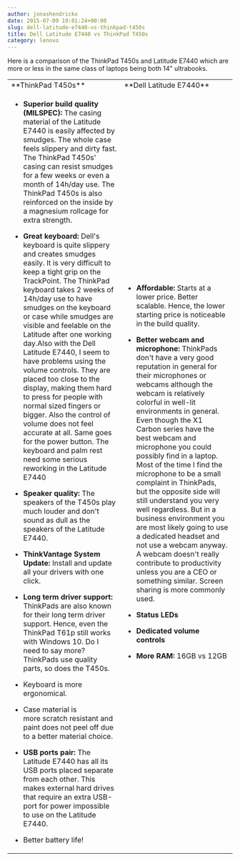 ```yaml
---
author: jonashendrickx
date: 2015-07-09 19:01:24+00:00
slug: dell-latitude-e7440-vs-thinkpad-t450s
title: Dell Latitude E7440 vs ThinkPad T450s
category: lenovo
---
```

Here is a comparison of the ThinkPad T450s and Latitude E7440 which are more or less in the same class of laptops being both 14" ultrabooks.
<table >
<tbody >
<tr >

<td >**ThinkPad T450s**
</td>

<td >**Dell Latitude E7440**
</td>
</tr>
<tr >

<td >



  * **Superior build quality (MILSPEC):** The casing material of the Latitude E7440 is easily affected by smudges. The whole case feels slippery and dirty fast. The ThinkPad T450s' casing can resist smudges for a few weeks or even a month of 14h/day use. The ThinkPad T450s is also reinforced on the inside by a magnesium rollcage for extra strength.

  * **Great keyboard:** Dell's keyboard is quite slippery and creates smudges easily. It is very difficult to keep a tight grip on the TrackPoint. The ThinkPad keyboard takes 2 weeks of 14h/day use to have smudges on the keyboard or case while smudges are visible and feelable on the Latitude after one working day.Also with the Dell Latitude E7440, I seem to have problems using the volume controls. They are placed too close to the display, making them hard to press for people with normal sized fingers or bigger. Also the control of volume does not feel accurate at all. Same goes for the power button. The keyboard and palm rest need some serious reworking in the Latitude E7440

  * **Speaker quality:** The speakers of the T450s play much louder and don't sound as dull as the speakers of the Latitude E7440.

  * **ThinkVantage System Update:** Install and update all your drivers with one click.

  * **Long term driver support:** ThinkPads are also known for their long term driver support. Hence, even the ThinkPad T61p still works with Windows 10. Do I need to say more? ThinkPads use quality parts, so does the T450s.

  * Keyboard is more ergonomical.

  * Case material is more scratch resistant and paint does not peel off due to a better material choice.

  * **USB ports pair:** The Latitude E7440 has all its USB ports placed separate from each other. This makes external hard drives that require an extra USB-port for power impossible to use on the Latitude E7440.

  * Better battery life!



</td>

<td >



  * **Affordable:** Starts at a lower price. Better scalable. Hence, the lower starting price is noticeable in the build quality.

  * **Better webcam and microphone:** ThinkPads don't have a very good reputation in general for their microphones or webcams although the webcam is relatively colorful in well-lit environments in general. Even though the X1 Carbon series have the best webcam and microphone you could possibly find in a laptop. Most of the time I find the microphone to be a small complaint in ThinkPads, but the opposite side will still understand you very well regardless. But in a business environment you are most likely going to use a dedicated headset and not use a webcam anyway. A webcam doesn't really contribute to productivity unless you are a CEO or something similar. Screen sharing is more commonly used.

  * **Status LEDs**

  * **Dedicated volume controls**

  * **More RAM:** 16GB vs 12GB



</td>
</tr>
</tbody>
</table>
